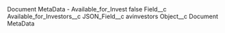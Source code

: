 <?xml version="1.0" encoding="UTF-8"?>
<CustomMetadata xmlns="http://soap.sforce.com/2006/04/metadata" xmlns:xsi="http://www.w3.org/2001/XMLSchema-instance" xmlns:xsd="http://www.w3.org/2001/XMLSchema">
    <label>Document MetaData - Available_for_Invest</label>
    <protected>false</protected>
    <values>
        <field>Field__c</field>
        <value xsi:type="xsd:string">Available_for_Investors__c</value>
    </values>
    <values>
        <field>JSON_Field__c</field>
        <value xsi:type="xsd:string">avinvestors</value>
    </values>
    <values>
        <field>Object__c</field>
        <value xsi:type="xsd:string">Document MetaData</value>
    </values>
</CustomMetadata>

